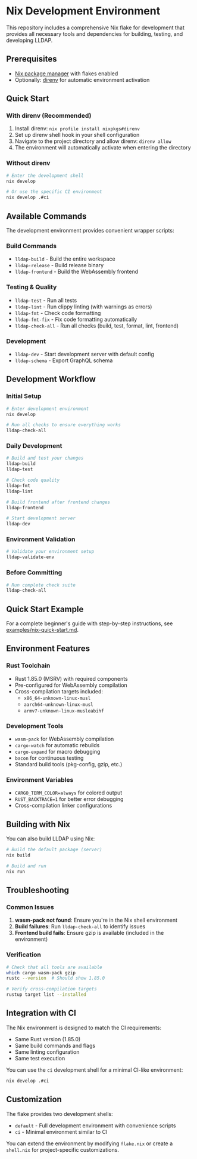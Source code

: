 # Nix Development Environment

This repository includes a comprehensive Nix flake for development that provides all necessary tools and dependencies for building, testing, and developing LLDAP.

## Prerequisites

- [Nix package manager](https://nixos.org/download.html) with flakes enabled
- Optionally: [direnv](https://direnv.net/) for automatic environment activation

## Quick Start

### With direnv (Recommended)

1. Install direnv: `nix profile install nixpkgs#direnv`
2. Set up direnv shell hook in your shell configuration
3. Navigate to the project directory and allow direnv: `direnv allow`
4. The environment will automatically activate when entering the directory

### Without direnv

```bash
# Enter the development shell
nix develop

# Or use the specific CI environment
nix develop .#ci
```

## Available Commands

The development environment provides convenient wrapper scripts:

### Build Commands
- `lldap-build` - Build the entire workspace
- `lldap-release` - Build release binary
- `lldap-frontend` - Build the WebAssembly frontend

### Testing & Quality
- `lldap-test` - Run all tests
- `lldap-lint` - Run clippy linting (with warnings as errors)
- `lldap-fmt` - Check code formatting
- `lldap-fmt-fix` - Fix code formatting automatically
- `lldap-check-all` - Run all checks (build, test, format, lint, frontend)

### Development
- `lldap-dev` - Start development server with default config
- `lldap-schema` - Export GraphQL schema

## Development Workflow

### Initial Setup
```bash
# Enter development environment
nix develop

# Run all checks to ensure everything works
lldap-check-all
```

### Daily Development
```bash
# Build and test your changes
lldap-build
lldap-test

# Check code quality
lldap-fmt
lldap-lint

# Build frontend after frontend changes
lldap-frontend

# Start development server
lldap-dev
```

### Environment Validation
```bash
# Validate your environment setup
lldap-validate-env
```

### Before Committing
```bash
# Run complete check suite
lldap-check-all
```

## Quick Start Example

For a complete beginner's guide with step-by-step instructions, see [examples/nix-quick-start.md](../examples/nix-quick-start.md).

## Environment Features

### Rust Toolchain
- Rust 1.85.0 (MSRV) with required components
- Pre-configured for WebAssembly compilation
- Cross-compilation targets included:
  - `x86_64-unknown-linux-musl`
  - `aarch64-unknown-linux-musl` 
  - `armv7-unknown-linux-musleabihf`

### Development Tools
- `wasm-pack` for WebAssembly compilation
- `cargo-watch` for automatic rebuilds
- `cargo-expand` for macro debugging
- `bacon` for continuous testing
- Standard build tools (pkg-config, gzip, etc.)

### Environment Variables
- `CARGO_TERM_COLOR=always` for colored output
- `RUST_BACKTRACE=1` for better error debugging
- Cross-compilation linker configurations

## Building with Nix

You can also build LLDAP using Nix:

```bash
# Build the default package (server)
nix build

# Build and run
nix run
```

## Troubleshooting

### Common Issues

1. **wasm-pack not found**: Ensure you're in the Nix shell environment
2. **Build failures**: Run `lldap-check-all` to identify issues
3. **Frontend build fails**: Ensure gzip is available (included in the environment)

### Verification

```bash
# Check that all tools are available
which cargo wasm-pack gzip
rustc --version  # Should show 1.85.0

# Verify cross-compilation targets
rustup target list --installed
```

## Integration with CI

The Nix environment is designed to match the CI requirements:

- Same Rust version (1.85.0)
- Same build commands and flags
- Same linting configuration
- Same test execution

You can use the `ci` development shell for a minimal CI-like environment:

```bash
nix develop .#ci
```

## Customization

The flake provides two development shells:

- `default` - Full development environment with convenience scripts
- `ci` - Minimal environment similar to CI

You can extend the environment by modifying `flake.nix` or create a `shell.nix` for project-specific customizations.